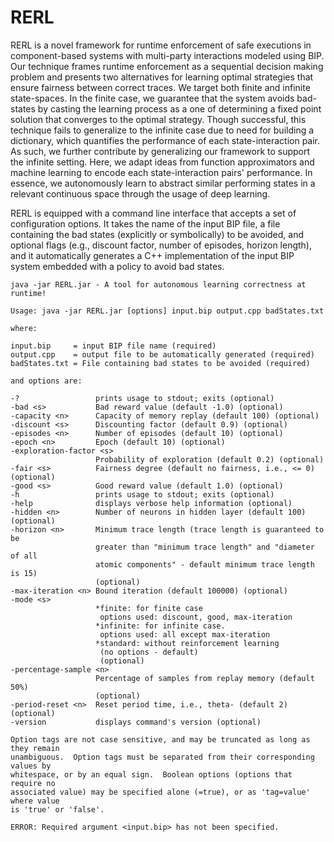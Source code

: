 # RERL
RERL is a novel framework for runtime enforcement of safe executions in component-based systems with multi-party interactions modeled using BIP. Our technique frames runtime enforcement as a sequential decision making problem and presents two alternatives for learning optimal strategies that ensure fairness between correct traces. We target both finite and infinite state-spaces. In the finite case, we guarantee that the system avoids bad-states by casting the learning process as a one of determining a fixed point solution that converges to the optimal strategy. Though successful, this technique fails to generalize to the infinite case due to need for building a dictionary, which quantifies the performance of each state-interaction pair. As such, we further contribute by generalizing our framework to support the infinite setting. Here, we adapt ideas from function approximators and machine learning to encode each state-interaction pairs' performance. In essence, we autonomously learn to abstract similar performing states in a relevant continuous space through the usage of deep learning. 

RERL is equipped with a command line interface that accepts a set of configuration options. 
It takes the name of the input BIP file, a file containing the bad states (explicitly or symbolically) to be avoided,  and optional flags (e.g., discount factor, number of episodes, horizon length), and it automatically generates a C++ implementation of the input BIP system embedded with a policy to avoid bad states. 

```
java -jar RERL.jar - A tool for autonomous learning correctness at runtime!

Usage: java -jar RERL.jar [options] input.bip output.cpp badStates.txt

where:

input.bip     = input BIP file name (required)
output.cpp    = output file to be automatically generated (required)
badStates.txt = File containing bad states to be avoided (required)

and options are:

-?                 prints usage to stdout; exits (optional)
-bad <s>           Bad reward value (default -1.0) (optional)
-capacity <n>      Capacity of memory replay (default 100) (optional)
-discount <s>      Discounting factor (default 0.9) (optional)
-episodes <n>      Number of episodes (default 10) (optional)
-epoch <n>         Epoch (default 10) (optional)
-exploration-factor <s> 
                   Probability of exploration (default 0.2) (optional)
-fair <s>          Fairness degree (default no fairness, i.e., <= 0) (optional)
-good <s>          Good reward value (default 1.0) (optional)
-h                 prints usage to stdout; exits (optional)
-help              displays verbose help information (optional)
-hidden <n>        Number of neurons in hidden layer (default 100) (optional)
-horizon <n>       Minimum trace length (trace length is guaranteed to be
                   greater than "minimum trace length" and "diameter of all
                   atomic components" - default minimum trace length is 15)
                   (optional)
-max-iteration <n> Bound iteration (default 100000) (optional)
-mode <s>          
                   *finite: for finite case 
                   	options used: discount, good, max-iteration
                   *infinite: for infinite case.
                   	options used: all except max-iteration
                   *standard: without reinforcement learning
                   	(no options - default)
                    (optional)
-percentage-sample <n> 
                   Percentage of samples from replay memory (default 50%)
                   (optional)
-period-reset <n>  Reset period time, i.e., theta- (default 2) (optional)
-version           displays command's version (optional)

Option tags are not case sensitive, and may be truncated as long as they remain
unambiguous.  Option tags must be separated from their corresponding values by
whitespace, or by an equal sign.  Boolean options (options that require no
associated value) may be specified alone (=true), or as 'tag=value' where value
is 'true' or 'false'.

ERROR: Required argument <input.bip> has not been specified.
```
